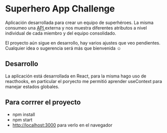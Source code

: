 # Superhero App Challenge

Aplicación desarrollada para crear un equipo de superhéroes. La misma consumeo una <a href="https://superheroapi.com/" target="_blank">API </a>externa y nos muestra diferentes atributos a nivel individual de cada miembro y del equipo consolidado.

El proyecto aún sigue en desarrollo, hay varios ajustes que veo pendientes. Cualquier idea o sugerencia será más que bienvenida :relaxed:


## Desarrollo
La aplicación está desarrollada en React, para la misma hago uso de reacthooks, en particular el poryecto me permitió aprender useContext para manejar estados globales.

## Para corrrer el proyecto
<ul>
<li>npm install</li>
<li>npm start</li>
<li><a href="http://localhost:3000" target="_blank">http://localhost:3000</a> para verlo en el navegador</li>
</ul>